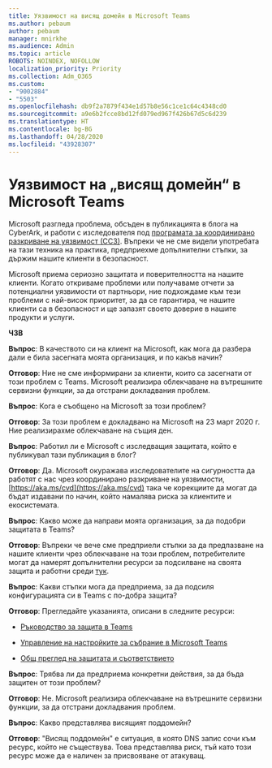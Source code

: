 ```yaml
---
title: Уязвимост на висящ домейн в Microsoft Teams
ms.author: pebaum
author: pebaum
manager: mnirkhe
ms.audience: Admin
ms.topic: article
ROBOTS: NOINDEX, NOFOLLOW
localization_priority: Priority
ms.collection: Adm_O365
ms.custom:
- "9002884"
- "5503"
ms.openlocfilehash: db9f2a7879f434e1d57b8e56c1ce1c64c4348cd0
ms.sourcegitcommit: a9e6b2fcce8bd12fd079ed967f426b67d5c6d239
ms.translationtype: HT
ms.contentlocale: bg-BG
ms.lasthandoff: 04/28/2020
ms.locfileid: "43928307"
---
```

# <a name="microsoft-teams-dangling-domain-vulnerability"></a>Уязвимост на „висящ домейн“ в Microsoft Teams

Microsoft разгледа проблема, обсъден в публикацията в блога на CyberArk, и работи с изследователя под [програмата за координирано разкриване на уязвимост (ССЗ)](https://aka.ms/cvd). Въпреки че не сме видели употребата на тази техника на практика, предприехме допълнителни стъпки, за държим нашите клиенти в безопасност.

Microsoft приема сериозно защитата и поверителността на нашите клиенти. Когато откриваме проблеми или получаваме отчети за потенциални уязвимости от партньори, ние подхождаме към тези проблеми с най-висок приоритет, за да се гарантира, че нашите клиенти са в безопасност и ще запазят своето доверие в нашите продукти и услуги.

**ЧЗВ**

**Въпрос**: В качеството си на клиент на Microsoft, как мога да разбера дали е била засегната моята организация, и по какъв начин?

**Отговор**: Ние не сме информирани за клиенти, които са засегнати от този проблем с Teams. Microsoft реализира облекчаване на вътрешните сервизни функции, за да отстрани докладвания проблем.

**Въпрос**: Кога е съобщено на Microsoft за този проблем?

**Отговор**: За този проблем е докладвано на Microsoft на 23 март 2020 г. Ние реализирахме облекчаване на същия ден.

**Въпрос**: Работил ли е Microsoft с изследващия защитата, който е публикувал тази публикация в блог?

**Отговор**: Да. Microsoft окуражава изследователите на сигурността да работят с нас чрез координирано разкриване на уязвимости, [https://aka.ms/cvd](https://aka.ms/cvd) така че корекциите да могат да бъдат издавани по начин, който намалява риска за клиентите и екосистемата.  

**Въпрос**: Какво може да направи моята организация, за да подобри защитата в Teams?  

**Отговор**: Въпреки че вече сме предприели стъпки за да предпазване на нашите клиенти чрез облекчаване на този проблем, потребителите могат да намерят допълнителни ресурси за подсилване на своята защита и работни среди [тук](https://www.microsoft.com/microsoft-365/blog/2020/04/06/it-professionals-privacy-security-microsoft-teams/).  

**Въпрос**: Какви стъпки мога да предприема, за да подсиля конфигурацията си в Teams с по-добра защита?

**Отговор**: Прегледайте указанията, описани в следните ресурси: 

- [Ръководство за защита в Teams](https://docs.microsoft.com/microsoftteams/teams-security-guide)

- [Управление на настройките за събрание в Microsoft Teams](https://docs.microsoft.com/microsoftteams/meeting-settings-in-teams)

- [Общ преглед на защитата и съответствието](https://docs.microsoft.com/microsoftteams/security-compliance-overview)

**Въпрос**: Трябва ли да предприема конкретни действия, за да бъда защитен от този проблем?

**Отговор**: Не. Microsoft реализира облекчаване на вътрешните сервизни функции, за да отстрани докладвания проблем.

**Въпрос**: Какво представлява висящият поддомейн?

**Отговор**: "Висящ поддомейн" е ситуация, в която DNS запис сочи към ресурс, който не съществува.  Това представлява риск, тъй като този ресурс може да е наличен за присвояване от атакуващ.

